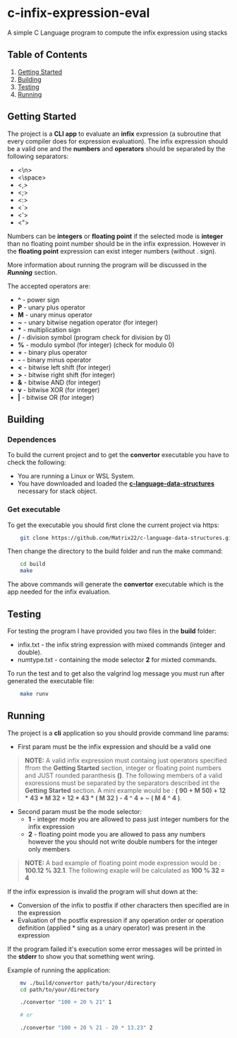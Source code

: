# **c-infix-expression-eval**
A simple C Language program to compute the infix expression using stacks

## **Table of Contents**

1. [Getting Started](#start-description)
2. [Building](#build-description)
3. [Testing](#test-description)
4. [Running](#run-description)

<a name="start-description"></a>

## **Getting Started**

The project is a **CLI app** to evaluate an **infix** expression (a subroutine that every compiler does for expression evaluation).
The infix expression should be a valid one and the **numbers** and **operators** should be separated by the following separators:

* <\n>
* <\space>
* <,>
* <;>
* <:>
* <`>
* <'>
* <">

Numbers can be **integers** or **floating point** if the selected mode is **integer** than no floating point number should be in the infix expression. However
in the **floating point** expression can exist integer numbers (without . sign).

More information about running the program will be discussed in the ***Running*** section.

The accepted operators are:
* **^** - power sign
* **P** - unary plus operator
* **M** - unary minus operator
* **~** - unary bitwise negation operator (for integer)
* __*__ - multiplication sign
* **/** - division symbol (program check for division by 0)
* **%** - modulo symbol (for integer) (check for modulo 0)
* **+** - binary plus operator
* **-** - binary minus operator
* **<** - bitwise left shift (for integer)
* **>** - bitwise right shift (for integer)
* **&** - bitwise AND (for integer)
* **v** - bitwise XOR (for integer)
* **|** - bitwise OR (for integer)

<a name="build-description"></a>

## **Building**

### **Dependences**

To build the current project and to get the **convertor** executable you have to check the following:
* You are running a Linux or WSL System.
* You have downloaded and loaded the [**c-language-data-structures**](https://github.com/Matrix22/c-language-data-structures) necessary for stack object.

### **Get executable**

To get the executable you should first clone the current project via https:

```BASH
    git clone https://github.com/Matrix22/c-language-data-structures.git
```

Then change the directory to the build folder and run the make command:

```BASH
    cd build
    make
```

The above commands will generate the **convertor** executable which is the app needed for the infix evaluation.

<a name="test-description"></a>

## **Testing**

For testing the program I have provided you two files in the **build** folder:
* infix.txt - the infix string expression with mixed commands (integer and double).
* numtype.txt - containing the mode selector **2** for mixted commands.

To run the test and to get also the valgrind log message you must run after generated the executable file:

```BASH
    make runv
```

<a name="run-description"></a>

## **Running**

The project is a **cli** application so you should provide command line params:

* First param must be the infix expression and should be a valid one

>**NOTE:** A valid infix expression must containg just operators specified ffrom the **Getting Started** section, integer or floating point numbers and JUST rounded paranthesis **()**.
The following members of a valid exoressions must be separated by the separators described int the **Getting Started** section.
A mini example would be : **( 90 + M 50) + 12 * 43 * M 32 + 12 * 43 * ( M 32 ) - 4 ^ 4 + ~ ( M 4 ^ 4 )**.

* Second param must be the mode selector:
    * **1** - integer mode you are allowed to pass just integer numbers for the infix expression
    * **2** - floating point mode you are allowed to pass any numbers however the you should not write double numbers for the integer only members

>**NOTE:** A bad example of floating point mode expression would be : **100.12 % 32.1**. The following exaple will be calculated as **100 % 32 = 4**

If the infix expression is invalid the program will shut down at the:
* Conversion of the infix to postfix if other characters then specified are in the expression
* Evaluation of the postfix expression if any operation order or operation definition (applied * sing as a unary operator) was present in the expression

If the program failed it's execution some error messages will be printed in the **stderr** to show you that something went wring.

Example of running the application:

```BASH
    mv ./build/convertor path/to/your/directory
    cd path/to/your/directory

    ./convertor "100 + 20 % 21" 1

    # or

    ./convertor "100 + 20 % 21 - 20 * 13.23" 2 
```
